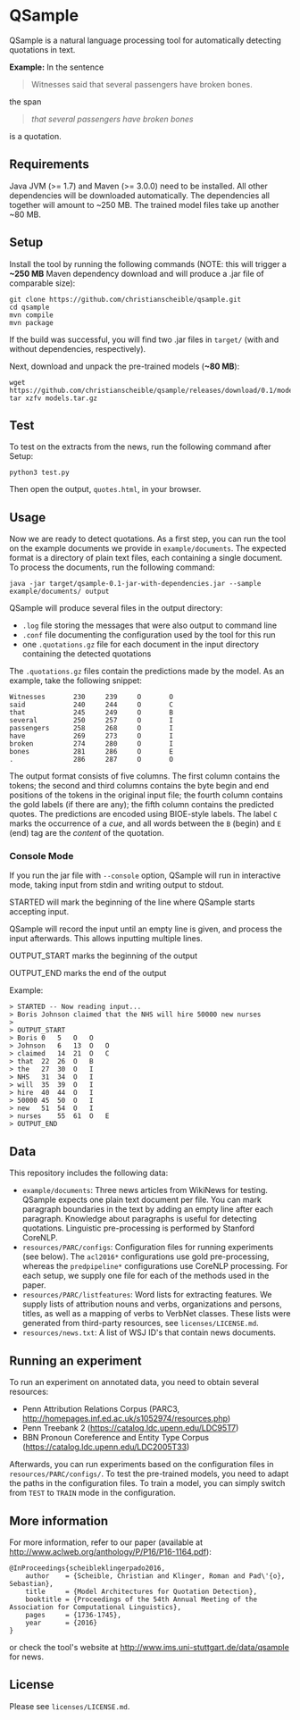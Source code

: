 # QSample

QSample is a natural language processing tool for automatically
detecting quotations in text.

**Example:** In the sentence

> Witnesses said that several passengers have broken bones.

the span

> _that several passengers have broken bones_

is a quotation.

## Requirements

Java JVM (>= 1.7) and Maven (>= 3.0.0) need to be installed. All other
dependencies will be downloaded automatically. The dependencies all
together will amount to ~250 MB. The trained model files take up another
~80 MB.

## Setup

Install the tool by running the following commands (NOTE: this will trigger a
**~250 MB** Maven dependency download and will produce a .jar file of
comparable size):

    git clone https://github.com/christianscheible/qsample.git
    cd qsample
    mvn compile
    mvn package

If the build was successful, you will find two .jar files in `target/`
(with and without dependencies, respectively).

Next, download and unpack the pre-trained models (**~80 MB**):

    wget https://github.com/christianscheible/qsample/releases/download/0.1/models.tar.gz
    tar xzfv models.tar.gz

## Test

To test on the extracts from the news, run the following command after Setup:

`python3 test.py`

Then open the output, `quotes.html`, in your browser.

## Usage

Now we are ready to detect quotations. As a first step, you can run the
tool on the example documents we provide in `example/documents`. The
expected format is a directory of plain text files, each containing a
single document. To process the documents, run the following command:

    java -jar target/qsample-0.1-jar-with-dependencies.jar --sample example/documents/ output

QSample will produce several files in the output directory:

- `.log` file storing the messages that were also output to command line
- `.conf` file documenting the configuration used by the tool for this run
- one `.quotations.gz` file for each document in the input directory
  containing the detected quotations

The `.quotations.gz` files contain the predictions made by the model. As
an example, take the following snippet:

    Witnesses       230     239     O       O
    said            240     244     O       C
    that            245     249     O       B
    several         250     257     O       I
    passengers      258     268     O       I
    have            269     273     O       I
    broken          274     280     O       I
    bones           281     286     O       E
    .               286     287     O       O

The output format consists of five columns. The first column contains
the tokens; the second and third columns contains the byte begin and end
positions of the tokens in the original input file; the fourth column
contains the gold labels (if there are any); the fifth column contains
the predicted quotes. The predictions are encoded using BIOE-style
labels. The label `C` marks the occurrence of a _cue_, and all words
between the `B` (begin) and `E` (end) tag are the _content_ of the
quotation.

### Console Mode

If you run the jar file with `--console` option, QSample will run in
interactive mode, taking input from stdin and writing output to stdout.

STARTED will mark the beginning of the line where QSample starts accepting
input.

QSample will record the input until an empty line is given, and process
the input afterwards. This allows inputting multiple lines.

OUTPUT_START marks the beginning of the output

OUTPUT_END marks the end of the output

Example:
```
> STARTED -- Now reading input...
> Boris Johnson claimed that the NHS will hire 50000 new nurses
>
> OUTPUT_START
> Boris 0	5	O	O
> Johnson	6	13	O	O
> claimed	14	21	O	C
> that	22	26	O	B
> the	27	30	O	I
> NHS	31	34	O	I
> will	35	39	O	I
> hire	40	44	O	I
> 50000	45	50	O	I
> new	51	54	O	I
> nurses	55	61	O	E
> OUTPUT_END
```

## Data

This repository includes the following data:

- `example/documents`: Three news articles from WikiNews for
  testing. QSample expects one plain text document per file. You can
  mark paragraph boundaries in the text by adding an empty line after
  each paragraph. Knowledge about paragraphs is useful for detecting
  quotations. Linguistic pre-processing is performed by Stanford
  CoreNLP.
- `resources/PARC/configs`: Configuration files for running experiments
  (see below). The `acl2016*` configurations use gold pre-processing,
  whereas the `predpipeline*` configurations use CoreNLP processing. For
  each setup, we supply one file for each of the methods used in the
  paper.
- `resources/PARC/listfeatures`: Word lists for extracting features. We
  supply lists of attribution nouns and verbs, organizations and
  persons, titles, as well as a mapping of verbs to VerbNet
  classes. These lists were generated from third-party resources, see
  `licenses/LICENSE.md`.
- `resources/news.txt`: A list of WSJ ID's that contain news documents.

## Running an experiment

To run an experiment on annotated data, you need to obtain several
resources:

- Penn Attribution Relations Corpus (PARC3, http://homepages.inf.ed.ac.uk/s1052974/resources.php)
- Penn Treebank 2 (https://catalog.ldc.upenn.edu/LDC95T7)
- BBN Pronoun Coreference and Entity Type Corpus (https://catalog.ldc.upenn.edu/LDC2005T33)

Afterwards, you can run experiments based on the configuration files in
`resources/PARC/configs/`. To test the pre-trained models, you need to
adapt the paths in the configuration files. To train a model, you can
simply switch from `TEST` to `TRAIN` mode in the configuration.

## More information

For more information, refer to our paper (available at
http://www.aclweb.org/anthology/P/P16/P16-1164.pdf):

    @InProceedings{scheibleklingerpado2016,
    	author    = {Scheible, Christian and Klinger, Roman and Pad\'{o}, Sebastian},
    	title     = {Model Architectures for Quotation Detection},
    	booktitle = {Proceedings of the 54th Annual Meeting of the Association for Computational Linguistics},
    	pages     = {1736-1745},
    	year      = {2016}
    }

or check the tool's website at
http://www.ims.uni-stuttgart.de/data/qsample for news.

## License

Please see `licenses/LICENSE.md`.
